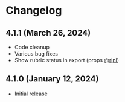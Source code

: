 # Changelog

## 4.1.1 (March 26, 2024)

- Code cleanup
- Various bug fixes
- Show rubric status in export (props [@rjnl](https://github.com/rjnl))

## 4.1.0 (January 12, 2024)

- Initial release